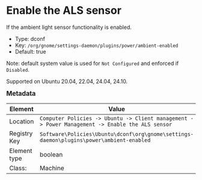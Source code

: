 # Enable the ALS sensor

If the ambient light sensor functionality is enabled.

- Type: dconf
- Key: `/org/gnome/settings-daemon/plugins/power/ambient-enabled`
- Default: true

Note: default system value is used for `Not Configured`  and enforced if `Disabled`.

Supported on Ubuntu 20.04, 22.04, 24.04, 24.10.



<span style="font-size: larger;">**Metadata**</span>

| Element      | Value            |
| ---          | ---              |
| Location     | `Computer Policies -> Ubuntu -> Client management -> Power Management -> Enable the ALS sensor`    |
| Registry Key | `Software\Policies\Ubuntu\dconf\org\gnome\settings-daemon\plugins\power\ambient-enabled`         |
| Element type | boolean |
| Class:       | Machine       |
